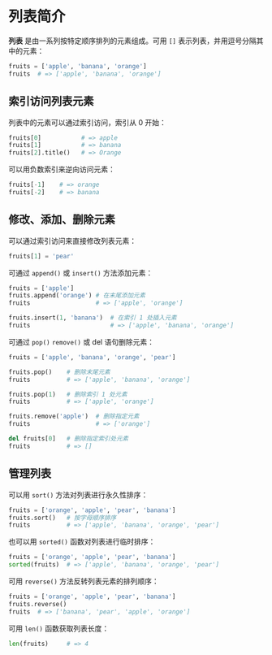 # 列表简介

**列表** 是由一系列按特定顺序排列的元素组成。可用 `[]` 表示列表，并用逗号分隔其中的元素：

```python
fruits = ['apple', 'banana', 'orange']
fruits  # => ['apple', 'banana', 'orange']
```

## 索引访问列表元素

列表中的元素可以通过索引访问，索引从 0 开始：

```python
fruits[0]           # => apple
fruits[1]           # => banana
fruits[2].title()   # => Orange
```

可以用负数索引来逆向访问元素：

```python
fruits[-1]    # => orange
fruits[-2]    # => banana
```

## 修改、添加、删除元素

可以通过索引访问来直接修改列表元素：

```python
fruits[1] = 'pear'
```

可通过 `append()` 或 `insert()` 方法添加元素：

```python
fruits = ['apple']
fruits.append('orange') # 在末尾添加元素
fruits                  # => ['apple', 'orange']

fruits.insert(1, 'banana')  # 在索引 1 处插入元素
fruits                      # => ['apple', 'banana', 'orange']
```

可通过 `pop()` `remove()` 或 del 语句删除元素：

```python
fruits = ['apple', 'banana', 'orange', 'pear']

fruits.pop()    # 删除末尾元素
fruits          # => ['apple', 'banana', 'orange']

fruits.pop(1)   # 删除索引 1 处元素
fruits          # => ['apple', 'orange']

fruits.remove('apple')  # 删除指定元素
fruits                  # => ['orange']

del fruits[0]   # 删除指定索引处元素
fruits          # => []
```

## 管理列表

可以用 `sort()` 方法对列表进行永久性排序：

```python
fruits = ['orange', 'apple', 'pear', 'banana']
fruits.sort()   # 按字母顺序排序
fruits          # => ['apple', 'banana', 'orange', 'pear']
```

也可以用 `sorted()` 函数对列表进行临时排序：

```python
fruits = ['orange', 'apple', 'pear', 'banana']
sorted(fruits)  # => ['apple', 'banana', 'orange', 'pear']
```

可用 `reverse()` 方法反转列表元素的排列顺序：

```python
fruits = ['orange', 'apple', 'pear', 'banana']
fruits.reverse()
fruits  # => ['banana', 'pear', 'apple', 'orange']
```

可用 `len()` 函数获取列表长度：

```python
len(fruits)     # => 4
```
